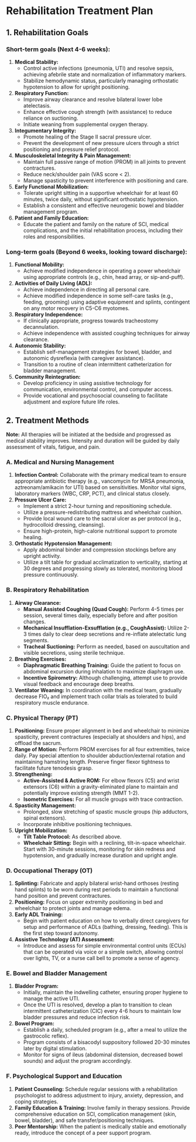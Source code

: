 # Rehabilitation Treatment Plan

## 1. Rehabilitation Goals

### Short-term goals (Next 4-6 weeks):

1.  **Medical Stability:**
    *   Control active infections (pneumonia, UTI) and resolve sepsis, achieving afebrile state and normalization of inflammatory markers.
    *   Stabilize hemodynamic status, particularly managing orthostatic hypotension to allow for upright positioning.
2.  **Respiratory Function:**
    *   Improve airway clearance and resolve bilateral lower lobe atelectasis.
    *   Enhance effective cough strength (with assistance) to reduce reliance on suctioning.
    *   Initiate weaning from supplemental oxygen therapy.
3.  **Integumentary Integrity:**
    *   Promote healing of the Stage II sacral pressure ulcer.
    *   Prevent the development of new pressure ulcers through a strict positioning and pressure relief protocol.
4.  **Musculoskeletal Integrity & Pain Management:**
    *   Maintain full passive range of motion (PROM) in all joints to prevent contractures.
    *   Reduce neck/shoulder pain (VAS score < 2).
    *   Manage spasticity to prevent interference with positioning and care.
5.  **Early Functional Mobilization:**
    *   Tolerate upright sitting in a supportive wheelchair for at least 60 minutes, twice daily, without significant orthostatic hypotension.
    *   Establish a consistent and effective neurogenic bowel and bladder management program.
6.  **Patient and Family Education:**
    *   Educate the patient and family on the nature of SCI, medical complications, and the initial rehabilitation process, including their roles and responsibilities.

### Long-term goals (Beyond 6 weeks, looking toward discharge):

1.  **Functional Mobility:**
    *   Achieve modified independence in operating a power wheelchair using appropriate controls (e.g., chin, head array, or sip-and-puff).
2.  **Activities of Daily Living (ADL):**
    *   Achieve independence in directing all personal care.
    *   Achieve modified independence in some self-care tasks (e.g., feeding, grooming) using adaptive equipment and splints, contingent on any motor recovery in C5-C6 myotomes.
3.  **Respiratory Independence:**
    *   If clinically appropriate, progress towards tracheostomy decannulation.
    *   Achieve independence with assisted coughing techniques for airway clearance.
4.  **Autonomic Stability:**
    *   Establish self-management strategies for bowel, bladder, and autonomic dysreflexia (with caregiver assistance).
    *   Transition to a routine of clean intermittent catheterization for bladder management.
5.  **Community Reintegration:**
    *   Develop proficiency in using assistive technology for communication, environmental control, and computer access.
    *   Provide vocational and psychosocial counseling to facilitate adjustment and explore future life roles.

## 2. Treatment Methods

**Note:** All therapies will be initiated at the bedside and progressed as medical stability improves. Intensity and duration will be guided by daily assessment of vitals, fatigue, and pain.

### A. Medical and Nursing Management

1.  **Infection Control:** Collaborate with the primary medical team to ensure appropriate antibiotic therapy (e.g., vancomycin for MRSA pneumonia, aztreonam/amikacin for UTI) based on sensitivities. Monitor vital signs, laboratory markers (WBC, CRP, PCT), and clinical status closely.
2.  **Pressure Ulcer Care:**
    *   Implement a strict 2-hour turning and repositioning schedule.
    *   Utilize a pressure-redistributing mattress and wheelchair cushion.
    *   Provide local wound care to the sacral ulcer as per protocol (e.g., hydrocolloid dressing, cleansing).
    *   Ensure high-protein, high-calorie nutritional support to promote healing.
3.  **Orthostatic Hypotension Management:**
    *   Apply abdominal binder and compression stockings before any upright activity.
    *   Utilize a tilt table for gradual acclimatization to verticality, starting at 30 degrees and progressing slowly as tolerated, monitoring blood pressure continuously.

### B. Respiratory Rehabilitation

1.  **Airway Clearance:**
    *   **Manual Assisted Coughing (Quad Cough):** Perform 4-5 times per session, several times daily, especially before and after position changes.
    *   **Mechanical Insufflation-Exsufflation (e.g., CoughAssist):** Utilize 2-3 times daily to clear deep secretions and re-inflate atelectatic lung segments.
    *   **Tracheal Suctioning:** Perform as needed, based on auscultation and visible secretions, using sterile technique.
2.  **Breathing Exercises:**
    *   **Diaphragmatic Breathing Training:** Guide the patient to focus on abdominal excursion during inhalation to maximize diaphragm use.
    *   **Incentive Spirometry:** Although challenging, attempt use to provide visual feedback and encourage deep breaths.
3.  **Ventilator Weaning:** In coordination with the medical team, gradually decrease FIO₂ and implement trach collar trials as tolerated to build respiratory muscle endurance.

### C. Physical Therapy (PT)

1.  **Positioning:** Ensure proper alignment in bed and wheelchair to minimize spasticity, prevent contractures (especially at shoulders and hips), and offload the sacrum.
2.  **Range of Motion:** Perform PROM exercises for all four extremities, twice daily. Pay special attention to shoulder abduction/external rotation and maintaining hamstring length. Preserve finger flexor tightness to facilitate future tenodesis grasp.
3.  **Strengthening:**
    *   **Active-Assisted & Active ROM:** For elbow flexors (C5) and wrist extensors (C6) within a gravity-eliminated plane to maintain and potentially improve existing strength (MMT 1-2).
    *   **Isometric Exercises:** For all muscle groups with trace contraction.
4.  **Spasticity Management:**
    *   Prolonged, slow stretching of spastic muscle groups (hip adductors, spinal extensors).
    *   Incorporate inhibitive positioning techniques.
5.  **Upright Mobilization:**
    *   **Tilt Table Protocol:** As described above.
    *   **Wheelchair Sitting:** Begin with a reclining, tilt-in-space wheelchair. Start with 30-minute sessions, monitoring for skin redness and hypotension, and gradually increase duration and upright angle.

### D. Occupational Therapy (OT)

1.  **Splinting:** Fabricate and apply bilateral wrist-hand orthoses (resting hand splints) to be worn during rest periods to maintain a functional hand position and prevent contractures.
2.  **Positioning:** Focus on upper extremity positioning in bed and wheelchair to protect joints and manage edema.
3.  **Early ADL Training:**
    *   Begin with patient education on how to verbally direct caregivers for setup and performance of ADLs (bathing, dressing, feeding). This is the first step toward autonomy.
4.  **Assistive Technology (AT) Assessment:**
    *   Introduce and assess for simple environmental control units (ECUs) that can be operated via voice or a simple switch, allowing control over lights, TV, or a nurse call bell to promote a sense of agency.

### E. Bowel and Bladder Management

1.  **Bladder Program:**
    *   Initially, maintain the indwelling catheter, ensuring proper hygiene to manage the active UTI.
    *   Once the UTI is resolved, develop a plan to transition to clean intermittent catheterization (CIC) every 4-6 hours to maintain low bladder pressures and reduce infection risk.
2.  **Bowel Program:**
    *   Establish a daily, scheduled program (e.g., after a meal to utilize the gastrocolic reflex).
    *   Program consists of a bisacodyl suppository followed 20-30 minutes later by digital stimulation.
    *   Monitor for signs of ileus (abdominal distension, decreased bowel sounds) and adjust the program accordingly.

### F. Psychological Support and Education

1.  **Patient Counseling:** Schedule regular sessions with a rehabilitation psychologist to address adjustment to injury, anxiety, depression, and coping strategies.
2.  **Family Education & Training:** Involve family in therapy sessions. Provide comprehensive education on SCI, complication management (skin, bowel, bladder), and safe transfer/positioning techniques.
3.  **Peer Mentorship:** When the patient is medically stable and emotionally ready, introduce the concept of a peer support program.